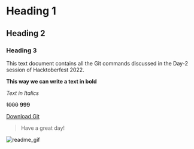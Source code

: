 # Heading 1
## Heading 2
### Heading 3

This text document contains all the Git commands discussed in the Day-2 session of Hacktoberfest 2022.

**This way we can write a text in bold**

_Text in Italics_

~~1000~~ **999**

[Download Git](https://git-scm.com/downloads "Git bash")

>Have a great day!


![readme_gif](https://user-images.githubusercontent.com/87913587/197389233-29428663-702d-4430-835a-1e8ced43893d.gif)
